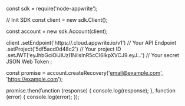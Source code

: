 const sdk = require('node-appwrite');

// Init SDK
const client = new sdk.Client();

const account = new sdk.Account(client);

client
    .setEndpoint('https://<REGION>.cloud.appwrite.io/v1') // Your API Endpoint
    .setProject('5df5acd0d48c2') // Your project ID
    .setJWT('eyJhbGciOiJIUzI1NiIsInR5cCI6IkpXVCJ9.eyJ...') // Your secret JSON Web Token
;

const promise = account.createRecovery('email@example.com', 'https://example.com');

promise.then(function (response) {
    console.log(response);
}, function (error) {
    console.log(error);
});